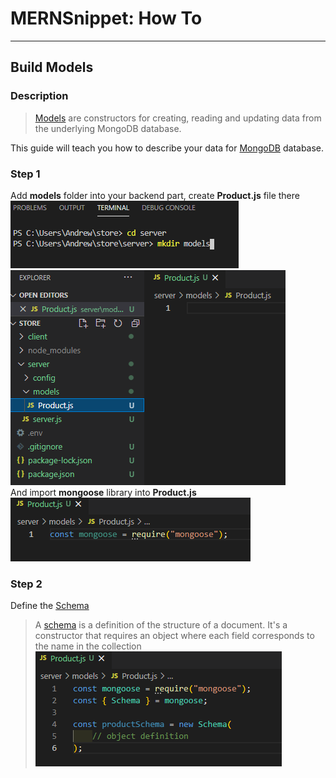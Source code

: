 # MERNSnippet: How To
---
## Build Models

### Description
> [Models](https://mongoosejs.com/docs/models.html) are constructors for creating, reading and updating data from the underlying MongoDB database.<br/>

This guide will teach you how to describe your data for [MongoDB](https://www.mongodb.com/) database.

### Step 1
Add **models** folder into your backend part, create **Product.js** file there<br/>
![1](img/1.png) <br />
![2](img/2.png) <br />
And import **mongoose** library into **Product.js** <br />
![3](img/3.png) <br />

### Step 2
Define the [Schema](https://mongoosejs.com/docs/guide.html#definition)<br>
> A [schema](https://mongoosejs.com/docs/guide.html#definition) is a definition of the structure of a document. It's a constructor that requires an object where each field corresponds to the name in the collection<br/>
![4](img/4.png) <br />
